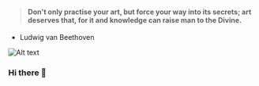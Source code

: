 > #### Don't only practise your art, but force your way into its secrets; art deserves that, for it and knowledge can raise man to the Divine.

- Ludwig van Beethoven


![Alt text](master/skull13.png?raw=true "grid")

### Hi there 👋

<!--
**songho/songho** is a ✨ _special_ ✨ repository because its `README.md` (this file) appears on your GitHub profile.

Here are some ideas to get you started:

- 🔭 I’m currently working on ...
- 🌱 I’m currently learning ...
- 👯 I’m looking to collaborate on ...
- 🤔 I’m looking for help with ...
- 💬 Ask me about ...
- 📫 How to reach me: ...
- 😄 Pronouns: ...
- ⚡ Fun fact: ...
-->
